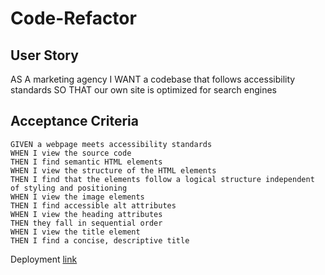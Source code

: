 # Code-Refactor



## User Story

AS A marketing agency
I WANT a codebase that follows accessibility standards
SO THAT our own site is optimized for search engines

## Acceptance Criteria
```
GIVEN a webpage meets accessibility standards
WHEN I view the source code
THEN I find semantic HTML elements
WHEN I view the structure of the HTML elements
THEN I find that the elements follow a logical structure independent of styling and positioning
WHEN I view the image elements
THEN I find accessible alt attributes
WHEN I view the heading attributes
THEN they fall in sequential order
WHEN I view the title element
THEN I find a concise, descriptive title
```
Deployment [link](http://127.0.0.1:3000/index.html)

